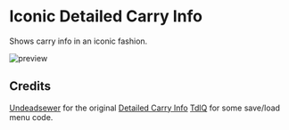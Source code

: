 # Iconic Detailed Carry Info

Shows carry info in an iconic fashion.

![preview](https://i.imgur.com/lgcmtqZ.gif)

## Credits

[Undeadsewer](https://modworkshop.net/user/314) for the original [Detailed Carry Info](https://modworkshop.net/mod/14398)
[TdlQ](https://pd2mods.z77.fr/home.html) for some save/load menu code.